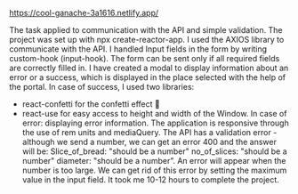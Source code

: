 https://cool-ganache-3a1616.netlify.app/

The task applied to communication with the API and simple validation. The project was set up with npx create-reactor-app. I used the AXIOS library to communicate with the API. I handled Input fields in the form by writing custom-hook (input-hook). The form can be sent only if all required fields are correctly filled in. I have created a modal to display information about an error or a success, which is displayed in the place selected with the help of the portal. In case of success, I used two libraries:
- react-confetti for the confetti effect 🙂
- react-use for easy access to height and width of the Window.
In case of error: displaying error information.
The application is responsive through the use of rem units and mediaQuery. The API has a validation error - although we send a number, we can get an error 400 and the answer will be:
Slice_of_bread: "should be a number"
no_of_slices: "should be a number"
diameter: "should be a number”. 
An error will appear when the number is too large. We can get rid of this error by setting the maximum value in the input field. 
It took me 10-12 hours to complete the project.
